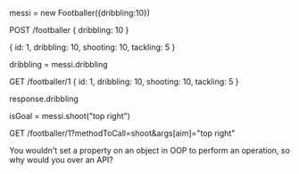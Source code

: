 messi = new Footballer({dribbling:10})

POST /footballer
{
	dribbling: 10
}

{
	id: 1,
	dribbling: 10,
	shooting: 10,
	tackling: 5
}


dribbling =  messi.dribbling

GET /footballer/1
{
	id: 1,
	dribbling: 10,
	shooting: 10,
	tackling: 5
}

response.dribbling


isGoal = messi.shoot("top right")

GET /footballer/1?methodToCall=shoot&args[aim]="top right"

You wouldn't set a property on an object in OOP to perform an operation, so why would you over an API?